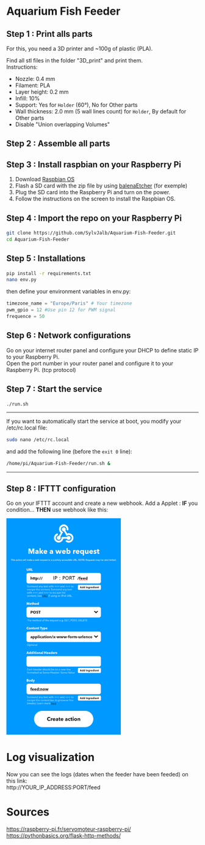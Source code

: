 # Aquarium Fish Feeder

## Step 1 : Print alls parts

For this, you need a 3D printer and ~100g of plastic (PLA).     

Find all stl files in the folder "3D_print" and print them.     
Instructions:   
- Nozzle: 0.4 mm
- Filament: PLA
- Layer height: 0.2 mm
- Infill: 10%
- Support: Yes for `Holder` (60°), No for Other parts
- Wall thickness: 2.0 mm (5 wall lines count) for `Holder`, By default for Other parts
- Disable "Union overlapping Volumes"

## Step 2 : Assemble all parts

## Step 3 : Install raspbian on your Raspberry Pi
1. Download [Raspbian OS](https://howtoraspberrypi.com/downloads/)    
1. Flash a SD card with the zip file by using [balenaEtcher](https://www.balena.io/etcher/) (for exemple)    
1. Plug the SD card into the Raspberry Pi and turn on the power.       
1. Follow the instructions on the screen to install the Raspbian OS.    

## Step 4 : Import the repo on your Raspberry Pi
```bash
git clone https://github.com/SylvJalb/Aquarium-Fish-Feeder.git
cd Aquarium-Fish-Feeder
```

## Step 5 : Installations
```bash
pip install -r requirements.txt
nano env.py
```
then define your environment variables in env.py:
```python
timezone_name = "Europe/Paris" # Your timezone
pwm_gpio = 12 #Use pin 12 for PWM signal
frequence = 50
```

## Step 6 : Network configurations
Go on your internet router panel and configure your DHCP to define static IP to your Raspberry Pi.     
Open the port number in your router panel and configure it to your Raspberry Pi. (tcp protocol)

## Step 7 : Start the service
```bash
./run.sh
```
----------
If you want to automatically start the service at boot, you modify your /etc/rc.local file:
```bash
sudo nano /etc/rc.local
```
and add the following line (before the `exit 0` line):
```bash
/home/pi/Aquarium-Fish-Feeder/run.sh &
```
----------


## Step 8 : IFTTT configuration
Go on your IFTTT account and create a new webhook.
Add a Applet : **IF** you condition... **THEN** use webhook like this:

<img src="./images/IFTTT.png" width="300px">

# Log visualization
Now you can see the logs (dates when the feeder have been feeded) on this link:     
http://YOUR_IP_ADDRESS:PORT/feed

# Sources
https://raspberry-pi.fr/servomoteur-raspberry-pi/       
https://pythonbasics.org/flask-http-methods/        
